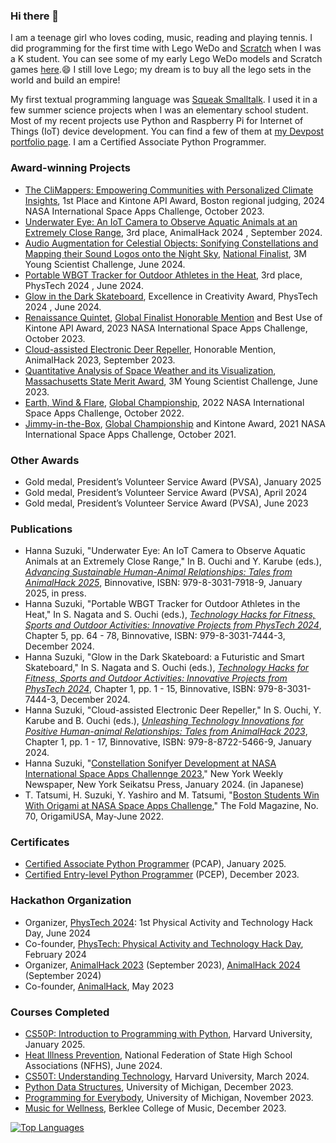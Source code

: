 ### Hi there 👋

I am a teenage girl who loves coding, music, reading and playing tennis. I did programming for the first time with Lego WeDo and [Scratch](https://scratch.mit.edu/users/hssboston/) when I was a K student. You can see some of my early Lego WeDo models and Scratch games [here](https://github.com/HSSBoston/early).😄 I still love Lego; my dream is to buy all the lego sets in the world and build an empire!

My first textual programming language was [Squeak Smalltalk](https://squeak.org/). I used it in a few summer science projects when I was an elementary school student. Most of my recent projects use Python and Raspberry Pi for Internet of Things (IoT) device development. You can find a few of them at [my Devpost portfolio page](https://devpost.com/HSSBoston). I am a Certified Associate Python Programmer. 

### Award-winning Projects
- [The CliMappers: Empowering Communities with Personalized Climate Insights](https://github.com/HSSBoston/climappers), 1st Place and Kintone API Award, Boston regional judging, 2024 NASA International Space Apps Challenge, October 2023.
- [Underwater Eye: An IoT Camera to Observe Aquatic Animals at an Extremely Close Range](https://github.com/HSSBoston/underwater-eye), 3rd place, AnimalHack 2024 , September 2024.
- [Audio Augmentation for Celestial Objects: Sonifying Constellations and Mapping their Sound Logos onto the Night Sky](https://github.com/HSSBoston/constellation-sonifier), [National Finalist](https://youngscientistlab.com/annual-challenge/finalists-mentors-judges/finalists/hanna-suzuki-2024), 3M Young Scientist Challenge, June 2024.
- [Portable WBGT Tracker for Outdoor Athletes in the Heat](https://github.com/HSSBoston/wbgt), 3rd place, PhysTech 2024 , June 2024.
- [Glow in the Dark Skateboard](https://github.com/HSSBoston/skateboard), Excellence in Creativity Award, PhysTech 2024 , June 2024.
- [Renaissance Quintet](https://github.com/HSSBoston/renaissance-quintet), [Global Finalist Honorable Mention](https://www.spaceappschallenge.org/2023/awards/honorable-mentions/) and Best Use of Kintone API Award, 2023 NASA International Space Apps Challenge, October 2023.
- [Cloud-assisted Electronic Deer Repeller](https://github.com/HSSBoston/deer-repeller), Honorable Mention, AnimalHack 2023, September 2023. 
- [Quantitative Analysis of Space Weather and its Visualization](https://github.com/HSSBoston/space-weather-smart-mirror), [Massachusetts State Merit Award](https://youngscientistlab.com/annual-challenge/finalists-mentors-judges/state-merit-winners?years=2023), 3M Young Scientist Challenge, June 2023. 
- [Earth, Wind & Flare](https://github.com/HSSBoston/earth-wind-and-flare), [Global Championship](https://2022.spaceappschallenge.org/awards/), 2022 NASA International Space Apps Challenge, October 2022.  
- [Jimmy-in-the-Box](https://github.com/HSSBoston/jimmy-in-the-box), [Global Championship](https://2021.spaceappschallenge.org/awards/) and Kintone Award, 2021 NASA International Space Apps Challenge, October 2021. 

### Other Awards

- Gold medal, President’s Volunteer Service Award (PVSA), January 2025
- Gold medal, President’s Volunteer Service Award (PVSA), April 2024
- Gold medal, President’s Volunteer Service Award (PVSA), June 2023

### Publications
- Hanna Suzuki, "Underwater Eye: An IoT Camera to Observe Aquatic Animals at an Extremely Close Range," In B. Ouchi and Y. Karube (eds.), *[Advancing Sustainable Human-Animal Relationships: Tales from AnimalHack 2025]()*, Binnovative, ISBN: 979-8-3031-7918-9, January 2025, in press. 
- Hanna Suzuki, "Portable WBGT Tracker for Outdoor Athletes in the Heat," In S. Nagata and S. Ouchi (eds.), *[Technology Hacks for Fitness, Sports and Outdoor Activities: Innovative Projects from PhysTech 2024](https://www.amazon.com/dp/B0DQX74Y9H)*, Chapter 5, pp. 64 - 78, Binnovative, ISBN: 979-8-3031-7444-3, December 2024.
- Hanna Suzuki, "Glow in the Dark Skateboard: a Futuristic and Smart Skateboard," In S. Nagata and S. Ouchi (eds.), *[Technology Hacks for Fitness, Sports and Outdoor Activities: Innovative Projects from PhysTech 2024](https://www.amazon.com/dp/B0DQX74Y9H)*, Chapter 1, pp. 1 - 15, Binnovative, ISBN: 979-8-3031-7444-3, December 2024.
- Hanna Suzuki, "Cloud-assisted Electronic Deer Repeller," In S. Ouchi, Y. Karube and B. Ouchi (eds.), *[Unleashing Technology Innovations for Positive Human-animal Relationships: Tales from AnimalHack 2023](https://www.amazon.com/dp/B0CSBPT21P)*, Chapter 1, pp. 1 - 17, Binnovative, ISBN: 979-8-8722-5466-9, January 2024.
- Hanna Suzuki, "[Constellation Sonifyer Development at NASA International Space Apps Challennge 2023](https://www.nyseikatsu.com/ny-news/12/2023/40075/7/)," New York Weekly Newspaper, New York Seikatsu Press, January 2024. (in Japanese)
- T. Tatsumi, H. Suzuki, Y. Yashiro and M. Tatsumi, "[Boston Students Win With Origami at NASA Space Apps Challenge](https://origamiusa.org/thefold/article/boston-students-win-origami-nasa-space-apps-challenge)," The Fold Magazine, No. 70, OrigamiUSA, May-June 2022.

### Certificates

- [Certified Associate Python Programmer](https://pythoninstitute.org/pcap) (PCAP), January 2025. 
- [Certified Entry-level Python Programmer](https://pythoninstitute.org/pcep) (PCEP), December 2023. 

### Hackathon Organization

- Organizer, [PhysTech 2024](https://binnovative-boston.github.io/phystech/2024.html): 1st Physical Activity and Technology Hack Day, June 2024
- Co-founder, [PhysTech: Physical Activity and Technology Hack Day](https://binnovative-boston.github.io/phystech/), February 2024
- Organizer, [AnimalHack 2023](https://animalhack.org/ah23/) (September 2023),  [AnimalHack 2024](https://animalhack.org/ah24/) (September 2024)
- Co-founder, [AnimalHack](https://animalhack.org/), May 2023

### Courses Completed

- [CS50P: Introduction to Programming with Python](https://www.edx.org/learn/python/harvard-university-cs50-s-introduction-to-programming-with-python), Harvard University, January 2025. 
- [Heat Illness Prevention](https://nfhslearn.com/courses/heat-illness-prevention-2), National Federation of State High School Associations (NFHS), June 2024.
- [CS50T: Understanding Technology](https://www.edx.org/learn/computer-science/harvard-university-cs50-s-understanding-technology), Harvard University, March 2024.
- [Python Data Structures](https://www.coursera.org/learn/python), University of Michigan, December 2023. 
- [Programming for Everybody](https://www.coursera.org/learn/python-data), University of Michigan, November 2023. 
- [Music for Wellness](https://www.coursera.org/learn/music-for-wellness), Berklee College of Music, December 2023. 

[![Top Languages](https://github-readme-stats.vercel.app/api/top-langs/?username=hssboston&layout=compact)](https://github.com/hssboston)


<!--
**HSSBoston/hssboston** is a ✨ _special_ ✨ repository because its `README.md` (this file) appears on your GitHub profile.

Here are some ideas to get you started:

- 🔭 I’m currently working on ...
- 🌱 I’m currently learning ...
- 👯 I’m looking to collaborate on ...
- 🤔 I’m looking for help with ...
- 💬 Ask me about ...
- 📫 How to reach me: ...
- 😄 Pronouns: ...
- ⚡ Fun fact: ...
-->
